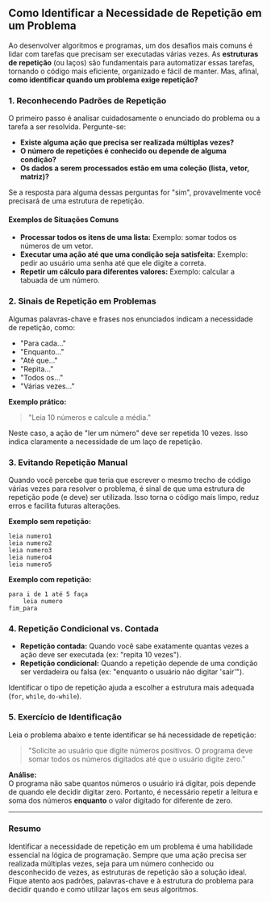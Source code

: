 
## Como Identificar a Necessidade de Repetição em um Problema

Ao desenvolver algoritmos e programas, um dos desafios mais comuns é lidar com tarefas que precisam ser executadas várias vezes. As **estruturas de repetição** (ou laços) são fundamentais para automatizar essas tarefas, tornando o código mais eficiente, organizado e fácil de manter. Mas, afinal, **como identificar quando um problema exige repetição?**

### 1. Reconhecendo Padrões de Repetição

O primeiro passo é analisar cuidadosamente o enunciado do problema ou a tarefa a ser resolvida. Pergunte-se:

- **Existe alguma ação que precisa ser realizada múltiplas vezes?**
- **O número de repetições é conhecido ou depende de alguma condição?**
- **Os dados a serem processados estão em uma coleção (lista, vetor, matriz)?**

Se a resposta para alguma dessas perguntas for "sim", provavelmente você precisará de uma estrutura de repetição.

#### Exemplos de Situações Comuns

- **Processar todos os itens de uma lista:** Exemplo: somar todos os números de um vetor.
- **Executar uma ação até que uma condição seja satisfeita:** Exemplo: pedir ao usuário uma senha até que ele digite a correta.
- **Repetir um cálculo para diferentes valores:** Exemplo: calcular a tabuada de um número.

### 2. Sinais de Repetição em Problemas

Algumas palavras-chave e frases nos enunciados indicam a necessidade de repetição, como:

- "Para cada..."
- "Enquanto..."
- "Até que..."
- "Repita..."
- "Todos os..."
- "Várias vezes..."

**Exemplo prático:**

> "Leia 10 números e calcule a média."

Neste caso, a ação de "ler um número" deve ser repetida 10 vezes. Isso indica claramente a necessidade de um laço de repetição.

### 3. Evitando Repetição Manual

Quando você percebe que teria que escrever o mesmo trecho de código várias vezes para resolver o problema, é sinal de que uma estrutura de repetição pode (e deve) ser utilizada. Isso torna o código mais limpo, reduz erros e facilita futuras alterações.

**Exemplo sem repetição:**

```pseudocode
leia numero1
leia numero2
leia numero3
leia numero4
leia numero5
```

**Exemplo com repetição:**

```pseudocode
para i de 1 até 5 faça
    leia numero
fim_para
```

### 4. Repetição Condicional vs. Contada

- **Repetição contada:** Quando você sabe exatamente quantas vezes a ação deve ser executada (ex: "repita 10 vezes").
- **Repetição condicional:** Quando a repetição depende de uma condição ser verdadeira ou falsa (ex: "enquanto o usuário não digitar 'sair'").

Identificar o tipo de repetição ajuda a escolher a estrutura mais adequada (`for`, `while`, `do-while`).

### 5. Exercício de Identificação

Leia o problema abaixo e tente identificar se há necessidade de repetição:

> "Solicite ao usuário que digite números positivos. O programa deve somar todos os números digitados até que o usuário digite zero."

**Análise:**  
O programa não sabe quantos números o usuário irá digitar, pois depende de quando ele decidir digitar zero. Portanto, é necessário repetir a leitura e soma dos números **enquanto** o valor digitado for diferente de zero.

---

### Resumo

Identificar a necessidade de repetição em um problema é uma habilidade essencial na lógica de programação. Sempre que uma ação precisa ser realizada múltiplas vezes, seja para um número conhecido ou desconhecido de vezes, as estruturas de repetição são a solução ideal. Fique atento aos padrões, palavras-chave e à estrutura do problema para decidir quando e como utilizar laços em seus algoritmos.
```
